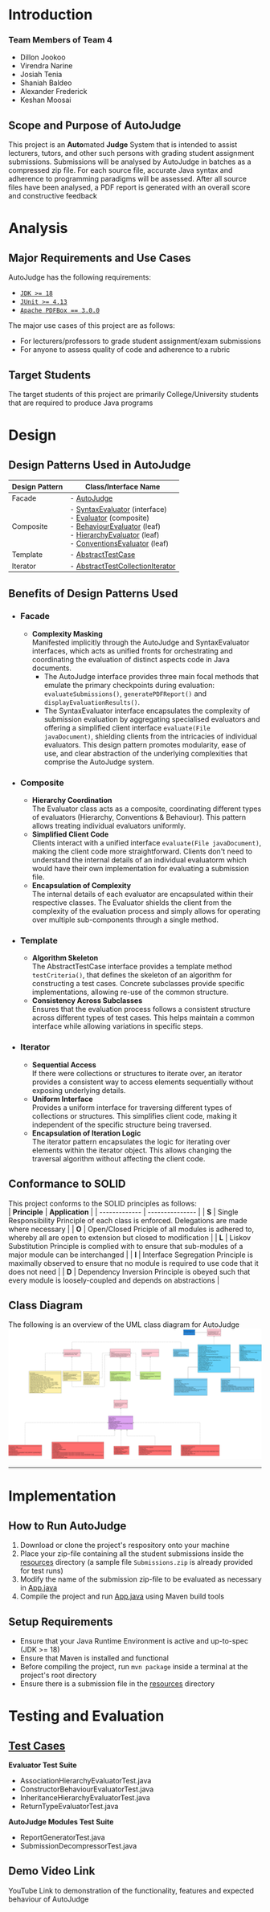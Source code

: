 # Introduction

### Team Members of Team 4
- Dillon Jookoo
- Virendra Narine
- Josiah Tenia
- Shaniah Baldeo
- Alexander Frederick
- Keshan Moosai

## Scope and Purpose of AutoJudge
This project is an **Auto**mated **Judge** System that is intended to assist lecturers, tutors, and other
such persons with grading student assignment submissions. Submissions will be analysed by AutoJudge 
in batches as a compressed zip file. For each source file, accurate Java syntax and adherence to programming 
paradigms will be assessed. After all source files have been analysed, a PDF report is generated with an 
overall score and constructive feedback


# Analysis

## Major Requirements and Use Cases
AutoJudge has the following requirements:
- [`JDK >= 18`](https://www.oracle.com/java/technologies/downloads)
- [`JUnit >= 4.13`](https://github.com/junit-team/junit4)
- [`Apache PDFBox == 3.0.0`](https://pdfbox.apache.org/download.html)

The major use cases of this project are as follows:
- For lecturers/professors to grade student assignment/exam submissions
- For anyone to assess quality of code and adherence to a rubric

## Target Students
The target students of this project are primarily College/University students that are required to produce Java programs


# Design

## Design Patterns Used in AutoJudge

| **Design Pattern** | **Class/Interface Name** |
| ------------------ | ------------------------ |
| Facade             | - [AutoJudge](https://github.com/MadMoose02/AutoJudge/blob/main/src/main/java/com/team4/AutoJudge.java)
| Composite          | - [SyntaxEvaluator](https://github.com/MadMoose02/AutoJudge/blob/main/src/main/java/com/team4/Evaluator/SyntaxEvaluator.java) (interface) <br>- [Evaluator](https://github.com/MadMoose02/AutoJudge/blob/main/src/main/java/com/team4/Evaluator/Evaluator.java) (composite)<br>- [BehaviourEvaluator](https://github.com/MadMoose02/AutoJudge/blob/main/src/main/java/com/team4/Evaluator/BehaviourEvaluator.java) (leaf)<br>- [HierarchyEvaluator](https://github.com/MadMoose02/AutoJudge/blob/main/src/main/java/com/team4/Evaluator/HierarchyEvaluator.java) (leaf)<br>- [ConventionsEvaluator](https://github.com/MadMoose02/AutoJudge/blob/main/src/main/java/com/team4/Evaluator/ConventionsEvaluator.java) (leaf)
| Template           | - [AbstractTestCase](https://github.com/MadMoose02/AutoJudge/blob/main/src/main/java/com/team4/Evaluator/TestCase/AbstractTestCase.java)
| Iterator           | - [AbstractTestCollectionIterator](https://github.com/MadMoose02/AutoJudge/blob/main/src/main/java/com/team4/Evaluator/TestCase/AbstractTestCollectionIterator.java)

## Benefits of Design Patterns Used

- ### Facade
    - **Complexity Masking**<br>
        Manifested implicitly through the AutoJudge and SyntaxEvaluator interfaces, which acts as unified fronts for orchestrating and coordinating the evaluation of distinct aspects code in Java documents.
        - The AutoJudge interface provides three main focal methods that emulate the primary checkpoints during evaluation: `evaluateSubmissions()`, `generatePDFReport()` and `displayEvaluationResults()`.
        - The SyntaxEvaluator interface encapsulates the complexity of submission evaluation by aggregating specialised evaluators and offering a simplified client interface `evaluate(File javaDocument)`, shielding clients from the intricacies of individual evaluators.
        This design pattern promotes modularity, ease of use, and clear abstraction of the underlying complexities that comprise the AutoJudge system. 

- ### Composite
    - **Hierarchy Coordination**<br>
        The Evaluator class acts as a composite, coordinating different types of evaluators (Hierarchy, Conventions & Behaviour). This pattern allows treating individual evaluators uniformly.
    - **Simplified Client Code**<br>
        Clients interact with a unified interface `evaluate(File javaDocument)`, making the client code more straightforward. Clients don't need to understand the internal details of an individual evaluatorm which would have their own implementation for evaluating a submission file.
    - **Encapsulation of Complexity**<br>
        The internal details of each evaluator are encapsulated within their respective classes. The Evaluator shields the client from the complexity of the evaluation process and simply allows for operating over multiple sub-components through a single method.

- ### Template
    - **Algorithm Skeleton**<br>
        The AbstractTestCase interface provides a template method `testCriteria()`, that defines the skeleton of an algorithm for constructing a test cases. Concrete subclasses provide specific implementations, allowing re-use of the common structure.
    - **Consistency Across Subclasses**<br>
        Ensures that the evaluation process follows a consistent structure across different types of test cases. This helps maintain a common interface while allowing variations in specific steps.

- ### Iterator
    - **Sequential Access**<br>
        If there were collections or structures to iterate over, an iterator provides a consistent way to access elements sequentially without exposing underlying details.
    - **Uniform Interface**<br>
        Provides a uniform interface for traversing different types of collections or structures. This simplifies client code, making it independent of the specific structure being traversed.
    - **Encapsulation of Iteration Logic**<br>
        The iterator pattern encapsulates the logic for iterating over elements within the iterator object. This allows changing the traversal algorithm without affecting the client code.


## Conformance to SOLID
This project conforms to the SOLID principles as follows:<br>
| **Principle** | **Application** |
| ------------- | --------------- |
| **S** | Single Responsibility Principle of each class is enforced. Delegations are made where necessary |
| **O** | Open/Closed Priciple of all modules is adhered to, whereby all are open to extension but closed to modification |
| **L** | Liskov Substitution Principle is complied with to ensure that sub-modules of a major module can be interchanged |
| **I** | Interface Segregation Principle is maximally observed to ensure that no module is required to use code that it does not need |
| **D** | Dependency Inversion Principle is obeyed such that every module is loosely-coupled and depends on abstractions |

## Class Diagram
The following is an overview of the UML class diagram for AutoJudge<br>
![AutoJudge UML Class Diagram](https://raw.githubusercontent.com/MadMoose02/AutoJudge/main/Team4_AutoJudge_UML_bkg.svg)<hr>


# Implementation

## How to Run AutoJudge
1. Download or clone the project's respository onto your machine
2. Place your zip-file containing all the student submissions inside the [resources](https://github.com/MadMoose02/AutoJudge/tree/main/src/main/resources) directory (a sample file `Submissions.zip` is already provided for test runs)
3. Modify the name of the submission zip-file to be evaluated as necessary in [App.java](https://github.com/MadMoose02/AutoJudge/blob/main/src/main/java/com/team4/App.java)
3. Compile the project and run [App.java](https://github.com/MadMoose02/AutoJudge/blob/main/src/main/java/com/team4/App.java) using Maven build tools

## Setup Requirements
- Ensure that your Java Runtime Environment is active and up-to-spec (JDK >= 18)<br>
- Ensure that Maven is installed and functional
- Before compiling the project, run `mvn package` inside a terminal at the project's root directory
- Ensure there is a submission file in the [resources](https://github.com/MadMoose02/AutoJudge/tree/main/src/main/resources) directory


# Testing and Evaluation

## [Test Cases](https://github.com/MadMoose02/AutoJudge/tree/main/src/test/java/com/team4)
**Evaluator Test Suite**
 - AssociationHierarchyEvaluatorTest.java
 - ConstructorBehaviourEvaluatorTest.java
 - InheritanceHierarchyEvaluatorTest.java
 - ReturnTypeEvaluatorTest.java

**AutoJudge Modules Test Suite**
 - ReportGeneratorTest.java
 - SubmissionDecompressorTest.java

## Demo Video Link
YouTube Link to demonstration of the functionality, features and expected behaviour of AutoJudge
